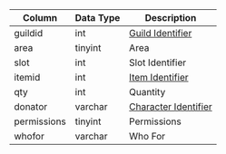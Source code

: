 | Column      | Data Type | Description                               |
| ----------- | --------- | ----------------------------------------- |
| guildid     | int       | [Guild Identifier](guilds.md)             |
| area        | tinyint   | Area                                      |
| slot        | int       | Slot Identifier                           |
| itemid      | int       | [Item Identifier](items.md)               |
| qty         | int       | Quantity                                  |
| donator     | varchar   | [Character Identifier](character_data.md) |
| permissions | tinyint   | Permissions                               |
| whofor      | varchar   | Who For                                   |